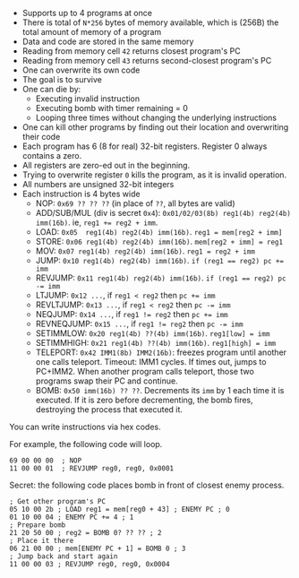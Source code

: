 - Supports up to 4 programs at once
- There is total of `N*256` bytes of memory available, which is (256B) the total amount of memory of a program
- Data and code are stored in the same memory
- Reading from memory cell `42` returns closest program's PC
- Reading from memory cell `43` returns second-closest program's PC
- One can overwrite its own code
- The goal is to survive
- One can die by:
  - Executing invalid instruction
  - Executing bomb with timer remaining = 0
  - Looping three times without changing the underlying instructions
- One can kill other programs by finding out their location and overwriting their code
- Each program has 6 (8 for real) 32-bit registers. Register 0 always contains a zero.
- All registers are zero-ed out in the beginning.
- Trying to overwrite register `0` kills the program, as it is invalid operation.
- All numbers are unsigned 32-bit integers
- Each instruction is 4 bytes wide
  - NOP: `0x69 ?? ?? ??` (in place of `??`, all bytes are valid)
  - ADD/SUB/MUL (div is secret `0x4`): `0x01/02/03(8b) reg1(4b) reg2(4b) imm(16b)`. ie, `reg1 += reg2 + imm`.
  - LOAD: `0x05  reg1(4b) reg2(4b) imm(16b)`. `reg1 = mem[reg2 + imm]`
  - STORE: `0x06 reg1(4b) reg2(4b) imm(16b)`. `mem[reg2 + imm] = reg1`
  - MOV: `0x07 reg1(4b) reg2(4b) imm(16b)`. `reg1 = reg2 + imm`
  - JUMP: `0x10 reg1(4b) reg2(4b) imm(16b)`. `if (reg1 == reg2) pc += imm`
  - REVJUMP: `0x11 reg1(4b) reg2(4b) imm(16b)`. `if (reg1 == reg2) pc -= imm`
  - LTJUMP: `0x12 ...`, if `reg1 < reg2` then `pc += imm`
  - REVLTJUMP: `0x13 ...`, if `reg1 < reg2` then `pc -= imm`
  - NEQJUMP: `0x14 ...`, if `reg1 != reg2` then `pc += imm`
  - REVNEQJUMP: `0x15 ...`, if `reg1 != reg2` then `pc -= imm`
  - SETIMMLOW: `0x20 reg1(4b) ??(4b) imm(16b)`. `reg1[low] = imm`
  - SETIMMHIGH: `0x21 reg1(4b) ??(4b) imm(16b)`. `reg1[high] = imm`
  - TELEPORT: `0x42 IMM1(8b) IMM2(16b)`: freezes program until another one calls teleport. Timeout: IMM1 cycles.
    If times out, jumps to PC+IMM2.
    When another program calls teleport, those two programs swap their PC and continue.
  - BOMB: `0x50 imm(16b) ?? ??`. Decrements its `imm` by 1 each time it is executed.
    If it is zero before decrementing, the bomb fires, destroying the process that executed it.

You can write instructions via hex codes.

For example, the following code will loop.

```
69 00 00 00  ; NOP
11 00 00 01  ; REVJUMP reg0, reg0, 0x0001
```

Secret: the following code places bomb in front of closest enemy process.

```
; Get other program's PC
05 10 00 2b ; LOAD reg1 = mem[reg0 + 43] ; ENEMY PC ; 0
01 10 00 04 ; ENEMY PC += 4 ; 1
; Prepare bomb
21 20 50 00 ; reg2 = BOMB 0? ?? ?? ; 2
; Place it there
06 21 00 00 ; mem[ENEMY PC + 1] = BOMB 0 ; 3
; Jump back and start again
11 00 00 03 ; REVJUMP reg0, reg0, 0x0004
```